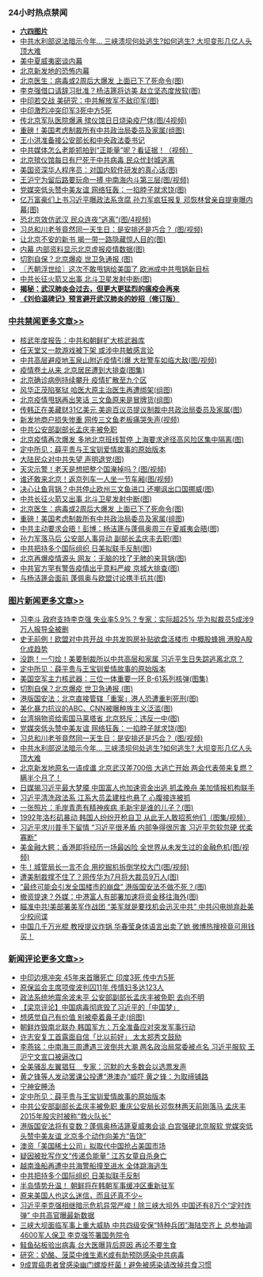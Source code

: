 <div class="catlist">
<h3>24小时热点禁闻</h3>
<ul>
<li><b><a href="64photo" target="_blank">六四图片</a></b></li>
<li><a href="https://github.com/fqnews/bnews/blob/master/topimagenews/20200615/1345297.md">中共水利部说法暗示今年... 三峡溃坝何处逃生?如何逃生? 大坝变形几亿人头顶大难</a></li>
<li><a href="https://github.com/fqnews/bnews/blob/master/cbnews/20200616/783481.md">美中夏威夷密谈内幕</a></li>
<li><a href="https://github.com/fqnews/bnews/blob/master/ssgc/20200616/783446.md">北京新发地的恐怖内幕</a></li>
<li><a href="https://github.com/fqnews/bnews/blob/master/cbnews/20200616/1345680.md">北京医生：病毒或2周后大爆发 上面已下了死命令(图)</a></li>
<li><a href="https://github.com/fqnews/bnews/blob/master/cbnews/20200616/1345566.md">李克强借口请辞习批准？杨洁篪将访美 赵立坚态度放软(图)</a></li>
<li><a href="https://github.com/fqnews/bnews/blob/master/cbnews/20200616/1345640.md">中印若交战 美研究：中共解放军不敌印军(图)</a></li>
<li><a href="https://github.com/fqnews/bnews/blob/master/headline/20200616/1345729.md">中印激烈冲突印军3死中方5死</a></li>
<li><a href="https://github.com/fqnews/bnews/blob/master/cbnews/20200616/1345580.md">传北京军队医院爆满 殡仪馆日日烧染疫尸体(图/4视频)</a></li>
<li><a href="https://github.com/fqnews/bnews/blob/master/cbnews/20200616/1345673.md">重磅！美国考虑制裁所有中共政治局委员及家属(组图)</a></li>
<li><a href="https://github.com/fqnews/bnews/blob/master/cbnews/20200616/783476.md">王小洪准备接公安部长和中央政法委书记</a></li>
<li><a href="https://github.com/fqnews/bnews/blob/master/cbnews/20200616/1345423.md">中共媒体怎么老能抓拍到“正能量”呢？看证据！（视频）</a></li>
<li><a href="https://github.com/fqnews/bnews/blob/master/comments/20200616/1345422.md">北京殡仪馆每日有尸死于中共病毒  民众忧封城逃离</a></li>
<li><a href="https://github.com/fqnews/bnews/blob/master/cnnews/20200616/1345432.md">美国资深华人程序员：对国内软件研发的真心话(图)</a></li>
<li><a href="https://github.com/fqnews/bnews/blob/master/cbnews/20200616/1345581.md">王沪宁为留后路要玩命一搏 中南海内斗第三层(图/视频)</a></li>
<li><a href="https://github.com/fqnews/bnews/blob/master/topimagenews/20200615/1345330.md">党媒突低头赞中美友谊 网络狂轰：一掐脖子就求饶(图)</a></li>
<li><a href="https://github.com/fqnews/bnews/blob/master/cbnews/20200616/1345619.md">亿万富豪们上书习近平曝政法系贪腐 孙力军疯狂报复 邓恢林曾亲自提审曝内幕(图)</a></li>
<li><a href="https://github.com/fqnews/bnews/blob/master/cbnews/20200616/1345575.md">恐北京效仿武汉 民众连夜“逃离”(图/4视频)</a></li>
<li><a href="https://github.com/fqnews/bnews/blob/master/topimagenews/20200615/1345329.md">习总和川老爷竟然同一天生日：是安排还是巧合？ (图/视频)</a></li>
<li><a href="https://github.com/fqnews/bnews/blob/master/cbnews/20200616/1345503.md">让北京不安的新书 揭一带一路隐藏惊人目的(图)</a></li>
<li><a href="https://github.com/fqnews/bnews/blob/master/cbnews/20200616/1345501.md">内幕 内部资料显示北京虚报疫情数据(图)</a></li>
<li><a href="https://github.com/fqnews/bnews/blob/master/topimagenews/20200616/1345667.md">切割自保？北京爆疫 世卫急通报 (图)</a></li>
<li><a href="https://github.com/fqnews/bnews/blob/master/ssgc/20200616/1345404.md">〖兲朝浮世绘〗这次不敢甩锅给美国了 欧洲成中共甩锅新目标</a></li>
<li><a href="https://github.com/fqnews/bnews/blob/master/cbnews/20200616/1345681.md">中共长征火箭又出事 北斗卫星发射中断(图)</a></li>
<li><b><a href="https://github.com/fqnews/bnews/blob/master/comments/20200211/1275071.md" target="_blank">揭秘：武汉肺炎会过去，但更大更猛烈的瘟疫会再来</a></b></li>
<li><b><a href="https://github.com/fqnews/bnews/blob/master/comments/20200207/1272816.md" target="_blank">《刘伯温碑记》预言避开武汉肺炎的妙招（修订版）</a></b></li>
</ul>
</div>

<div class="catlist">
<h3><a href="https://github.com/fqnews/bnews/blob/master/cbnews/" target="_blank">中共禁闻</a><span><a href="https://github.com/fqnews/bnews/blob/master/cbnews/" target="_blank" rel="nofollow">更多文章>></a></span></h3>
<ul>
<li><a href="https://github.com/fqnews/bnews/blob/master/cbnews/20200616/1345750.md" target="_blank">核武年度报告：中共和朝鲜扩大核武器库</a></li>
<li><a href="https://github.com/fqnews/bnews/blob/master/cbnews/20200616/1345749.md" target="_blank">任天堂又一款游戏被下架 或涉中共敏感言论</a></li>
<li><a href="https://github.com/fqnews/bnews/blob/master/cbnews/20200616/1345748.md" target="_blank">中共高层避疫地玉泉山附近疫情引爆 大批警车如临大敌(图/视频)</a></li>
<li><a href="https://github.com/fqnews/bnews/blob/master/cbnews/20200616/1345747.md" target="_blank">疫情卷土从来 北京居民遭到大排查(图集)</a></li>
<li><a href="https://github.com/fqnews/bnews/blob/master/cbnews/20200616/1345739.md" target="_blank">北京确诊病例持续攀升 疫情扩散至九个区</a></li>
<li><a href="https://github.com/fqnews/bnews/blob/master/cbnews/20200616/1345738.md" target="_blank">风华正茂陷冤狱 哈医大原主治医生再遭绑架(组图)</a></li>
<li><a href="https://github.com/fqnews/bnews/blob/master/cbnews/20200616/1345737.md" target="_blank">北京疫情甩锅再出笑话 三文鱼原来是冒牌货(组图)</a></li>
<li><a href="https://github.com/fqnews/bnews/blob/master/cbnews/20200616/1345732.md" target="_blank">传韩正在美藏财31亿美元 美逾百议员提议制裁中共政治局委员及家属(图)</a></li>
<li><a href="https://github.com/fqnews/bnews/blob/master/cbnews/20200616/1345727.md" target="_blank">新发地商户损失惨重 网传三文鱼老板痛哭失声(视频)</a></li>
<li><a href="https://github.com/fqnews/bnews/blob/master/cbnews/20200616/1345720.md" target="_blank">中共公安部副部长孟庆丰被免职</a></li>
<li><a href="https://github.com/fqnews/bnews/blob/master/cbnews/20200616/1345719.md" target="_blank">北京疫情再次爆发 多地北京班线暂停 上海要求途径高风险区集中隔离(图)</a></li>
<li><a href="https://github.com/fqnews/bnews/blob/master/comments/20200616/1345658.md" target="_blank">定中所见：薛平贵与王宝钏爱情故事的原始版本</a></li>
<li><a href="https://github.com/fqnews/bnews/blob/master/cbnews/20200616/1345708.md" target="_blank">大陆民众对中共失望 声明退党(图)</a></li>
<li><a href="https://github.com/fqnews/bnews/blob/master/cbnews/20200616/1345704.md" target="_blank">天灾示警！老天是想把整个国淹掉吗？(图/视频)</a></li>
<li><a href="https://github.com/fqnews/bnews/blob/master/cbnews/20200616/1345703.md" target="_blank">谁还敢来北京！返京列车一人坐一节车厢(图/视频)</a></li>
<li><a href="https://github.com/fqnews/bnews/blob/master/cbnews/20200616/1345697.md" target="_blank">决心让鱼背锅？中共停止欧州三文鱼进口 还嘲讽出口国挪威(图)</a></li>
<li><a href="https://github.com/fqnews/bnews/blob/master/cbnews/20200616/1345681.md" target="_blank">中共长征火箭又出事 北斗卫星发射中断(图)</a></li>
<li><a href="https://github.com/fqnews/bnews/blob/master/cbnews/20200616/1345680.md" target="_blank">北京医生：病毒或2周后大爆发 上面已下了死命令(图)</a></li>
<li><a href="https://github.com/fqnews/bnews/blob/master/cbnews/20200616/1345673.md" target="_blank">重磅！美国考虑制裁所有中共政治局委员及家属(组图)</a></li>
<li><a href="https://github.com/fqnews/bnews/blob/master/cbnews/20200616/1345668.md" target="_blank">中共主动要求会晤！彭博：杨洁篪与蓬佩奥周三在夏威夷会晤(图)</a></li>
<li><a href="https://github.com/fqnews/bnews/blob/master/cbnews/20200616/1345666.md" target="_blank">孙力军落马后 公安部人事异动 副部长孟庆丰去职(图)</a></li>
<li><a href="https://github.com/fqnews/bnews/blob/master/cbnews/20200616/1345665.md" target="_blank">中共把持多个国际组织 日美拟联手反制(图)</a></li>
<li><a href="https://github.com/fqnews/bnews/blob/master/cbnews/20200616/1345664.md" target="_blank">北京再爆疫情源头 网友：无脑的找了无肺的来背锅(图)</a></li>
<li><a href="https://github.com/fqnews/bnews/blob/master/cbnews/20200616/1345663.md" target="_blank">中共官方罕有警告疫情出乎意料严峻 京城大排查(图)</a></li>
<li><a href="https://github.com/fqnews/bnews/blob/master/cbnews/20200616/1345661.md" target="_blank">与杨洁篪会面前 蓬佩奥与欧盟讨论携手抗共(图)</a></li>

</ul>
</div>
<div class="catlist">
<h3><a href="https://github.com/fqnews/bnews/blob/master/topimagenews/" target="_blank">图片新闻</a><span><a href="https://github.com/fqnews/bnews/blob/master/topimagenews/" target="_blank" rel="nofollow">更多文章>></a></span></h3>
<ul>
<li><a href="https://github.com/fqnews/bnews/blob/master/topimagenews/20200616/1345791.md" target="_blank">习李斗 政府支持李克强 失业率5.9%？专家：实际超25% 华为拟裁员5成涉9万人报导全被删</a></li>
<li><a href="https://github.com/fqnews/bnews/blob/master/topimagenews/20200616/1345778.md" target="_blank">史无前例！欧盟对中共开战 中共发购房补贴欲盘活楼市 中概股蜂拥 港股A股化成趋势</a></li>
<li><a href="https://github.com/fqnews/bnews/blob/master/topimagenews/20200616/1345746.md" target="_blank">没跑！一勺烩！美要制裁所以中共高层和家属 习近平生日失踪逃离北京？</a></li>
<li><a href="https://github.com/fqnews/bnews/blob/master/comments/20200616/1345658.md" target="_blank">定中所见：薛平贵与王宝钏爱情故事的原始版本</a></li>
<li><a href="https://github.com/fqnews/bnews/blob/master/topimagenews/20200616/1345679.md" target="_blank">美国空军主力核武器：三位一体重要一环 B-61系列核弹(图集)</a></li>
<li><a href="https://github.com/fqnews/bnews/blob/master/topimagenews/20200616/1345667.md" target="_blank">切割自保？北京爆疫 世卫急通报 (图)</a></li>
<li><a href="https://github.com/fqnews/bnews/blob/master/topimagenews/20200616/1345495.md" target="_blank">港版国安法：北京直接管辖「重案」港人恐遭重判死刑(图)</a></li>
<li><a href="https://github.com/fqnews/bnews/blob/master/topimagenews/20200615/1345332.md" target="_blank">美化暴力抗议的ABC、CNN被曝种族主义泛滥(图)</a></li>
<li><a href="https://github.com/fqnews/bnews/blob/master/topimagenews/20200615/1345331.md" target="_blank">台湾捐物资给索国马莱塔省 北京怒斥：违反一中(图)</a></li>
<li><a href="https://github.com/fqnews/bnews/blob/master/topimagenews/20200615/1345330.md" target="_blank">党媒突低头赞中美友谊 网络狂轰：一掐脖子就求饶(图)</a></li>
<li><a href="https://github.com/fqnews/bnews/blob/master/topimagenews/20200615/1345329.md" target="_blank">习总和川老爷竟然同一天生日：是安排还是巧合？ (图/视频)</a></li>
<li><a href="https://github.com/fqnews/bnews/blob/master/topimagenews/20200615/1345297.md" target="_blank">中共水利部说法暗示今年&#8230; 三峡溃坝何处逃生?如何逃生? 大坝变形几亿人头顶大难</a></li>
<li><a href="https://github.com/fqnews/bnews/blob/master/topimagenews/20200615/1345231.md" target="_blank">北京新发地原名一语成谶 北京武汉差700倍 大逃亡开始 两会代表带来复燃？瞒半个月了！</a></li>
<li><a href="https://github.com/fqnews/bnews/blob/master/topimagenews/20200615/1345204.md" target="_blank">日媒揭习近平最大梦魇 中国富人也加速资金出逃 抓孟晚舟 美加情报机构联手</a></li>
<li><a href="https://github.com/fqnews/bnews/blob/master/topimagenews/20200615/1345164.md" target="_blank">习近平清洗政法系 江系大员孟建柱也悬了 心腹接连被抓</a></li>
<li><a href="https://github.com/fqnews/bnews/blob/master/topimagenews/20200615/1345133.md" target="_blank">一张照片：毛岸青患有精神疾病 毛新宇是谁的儿子？(图)</a></li>
<li><a href="https://github.com/fqnews/bnews/blob/master/topimagenews/20200615/1345118.md" target="_blank">1992年洛杉矶暴动 韩国人纷纷开枪自卫 从此无人敢招惹他们（图集/视频）</a></li>
<li><a href="https://github.com/fqnews/bnews/blob/master/topimagenews/20200615/1345099.md" target="_blank">习近平求川普手下留情 “习近平很矛盾 内部争得很厉害 习近平忽软忽硬 优柔寡断”</a></li>
<li><a href="https://github.com/fqnews/bnews/blob/master/topimagenews/20200615/1345098.md" target="_blank">美金融大鳄：香港即将经历一场最凶险 全世界从未发生过的金融危机(图/视频)</a></li>
<li><a href="https://github.com/fqnews/bnews/blob/master/topimagenews/20200615/1345004.md" target="_blank">牛！城管局长一言不合 用挖掘机拆倒学校大门(图/视频)</a></li>
<li><a href="https://github.com/fqnews/bnews/blob/master/topimagenews/20200615/1344970.md" target="_blank">遭美制裁撑不住了？网传华为7月将大裁员9万人(图)</a></li>
<li><a href="https://github.com/fqnews/bnews/blob/master/topimagenews/20200615/1344926.md" target="_blank">“最终可能会引发全国楼市的崩盘” 港版国安法不做不死？(图)</a></li>
<li><a href="https://github.com/fqnews/bnews/blob/master/topimagenews/20200614/1344847.md" target="_blank">撤资提速？外媒：中港富人有部署加速将资金移往海外(图)</a></li>
<li><a href="https://github.com/fqnews/bnews/blob/master/topimagenews/20200614/1344845.md" target="_blank">瞄准中共!美部署美军作战团 “美军就是要找机会迅灭中共” 中共闪电抛弃赴美少校间谍</a></li>
<li><a href="https://github.com/fqnews/bnews/blob/master/topimagenews/20200614/1344807.md" target="_blank">中国几千万光棍 教授提议炸锅 华春莹身体语言出卖了她 微博热搜榜竟可用钱买！</a></li>

</ul>
</div>
<div class="catlist">
<h3><a href="https://github.com/fqnews/bnews/blob/master/comments/" target="_blank">新闻评论</a><span><a href="https://github.com/fqnews/bnews/blob/master/comments/" target="_blank" rel="nofollow">更多文章>></a></span></h3>
<ul>
<li><a href="https://github.com/fqnews/bnews/blob/master/comments/20200616/1345800.md" target="_blank">中印边境冲突 45年来首曝死亡 印度3死 传中方5死</a></li>
<li><a href="https://github.com/fqnews/bnews/blob/master/comments/20200616/1345790.md" target="_blank">原保监会主席项俊波判囚11年 传情妇多达123人</a></li>
<li><a href="https://github.com/fqnews/bnews/blob/master/comments/20200616/1345788.md" target="_blank">政法系统地震余波未平 公安部副部长孟庆丰被免职 去向不明</a></li>
<li><a href="https://github.com/fqnews/bnews/blob/master/comments/20200616/1345779.md" target="_blank">【梁京评论】中国病毒彻底毁了习近平的「中国梦」</a></li>
<li><a href="https://github.com/fqnews/bnews/blob/master/comments/20200616/1345736.md" target="_blank">想感觉自己有价值 别被牵着鼻子走(组图)</a></li>
<li><a href="https://github.com/fqnews/bnews/blob/master/comments/20200616/1345734.md" target="_blank">朝鲜炸毁南北联办 韩国军方：万全准备应对突发军事行动</a></li>
<li><a href="https://github.com/fqnews/bnews/blob/master/comments/20200616/1345723.md" target="_blank">许志安复工首露面自信「比以前好」 太太郑秀文鼓励</a></li>
<li><a href="https://github.com/fqnews/bnews/blob/master/comments/20200616/1345716.md" target="_blank">李燕铭：中南海三周遭遇三波倒共大潮 两名政治局常委被点名 习近平服软 王沪宁文宣口被逼改口</a></li>
<li><a href="https://github.com/fqnews/bnews/blob/master/comments/20200616/1345711.md" target="_blank">全美骚乱左翼猖狂　专家：沉默的大多数会以选票发声</a></li>
<li><a href="https://github.com/fqnews/bnews/blob/master/comments/20200616/1345710.md" target="_blank">黄之锋等人发动罢课公投遭“港澳办”威吓 黄之锋：为取缔铺路</a></li>
<li><a href="https://github.com/fqnews/bnews/blob/master/comments/20200616/1345709.md" target="_blank">宁神安睡汤</a></li>
<li><a href="https://github.com/fqnews/bnews/blob/master/comments/20200616/1345658.md" target="_blank">定中所见：薛平贵与王宝钏爱情故事的原始版本</a></li>
<li><a href="https://github.com/fqnews/bnews/blob/master/comments/20200616/1345705.md" target="_blank">中共公安部副部长孟庆丰被免职 重庆公安局长邓恢林两天前刚落马 孟庆丰2015年股灾时被称“救火队长”</a></li>
<li><a href="https://github.com/fqnews/bnews/blob/master/comments/20200616/1345700.md" target="_blank">港版国安法将有变数？蓬佩奥杨洁篪夏威夷会谈 白宫强硬北京服软 党媒突低头赞中美友谊 北京多个动作向美方“告饶”</a></li>
<li><a href="https://github.com/fqnews/bnews/blob/master/comments/20200616/1345699.md" target="_blank">澳资「美国稀土公司」拟取代中国抢占美国市场</a></li>
<li><a href="https://github.com/fqnews/bnews/blob/master/comments/20200616/1345691.md" target="_blank">疑因被批写作文“传递负能量”  江苏女童自杀身亡</a></li>
<li><a href="https://github.com/fqnews/bnews/blob/master/comments/20200616/1345672.md" target="_blank">越南渔船再遭中共海警船撞至进水 全体跳海逃生</a></li>
<li><a href="https://github.com/fqnews/bnews/blob/master/comments/20200616/1345662.md" target="_blank">中共把持多个国际组织 日美拟联手反制</a></li>
<li><a href="https://github.com/fqnews/bnews/blob/master/comments/20200616/1345642.md" target="_blank">半岛情势升温！ 朝鲜将在韩朝军事缓冲区重新驻军</a></li>
<li><a href="https://github.com/fqnews/bnews/blob/master/comments/20200616/1345638.md" target="_blank">原来美国人也这么迷信，而且还真不少~</a></li>
<li><a href="https://github.com/fqnews/bnews/blob/master/comments/20200616/1345603.md" target="_blank">习近平李克强相继暗示危机异常严峻！除三峡大坝外 中国还有8万个“定时炸弹” 中共高官曝最新数据</a></li>
<li><a href="https://github.com/fqnews/bnews/blob/master/comments/20200616/1345602.md" target="_blank">三峡大坝面临军事上重大威胁 中共四级安保“特种兵团”海陆空齐上 总参抽调4600军人保卫 李克强签署国务院令</a></li>
<li><a href="https://github.com/fqnews/bnews/blob/master/comments/20200616/1345593.md" target="_blank">鲑鱼砧板验出病毒 台大医曝背后原因 再论不要生食</a></li>
<li><a href="https://github.com/fqnews/bnews/blob/master/comments/20200616/1345592.md" target="_blank">研究：奶酪、菠菜中维生素K或有助预防感染中共病毒</a></li>
<li><a href="https://github.com/fqnews/bnews/blob/master/comments/20200616/1345591.md" target="_blank">9成胃癌患者曾感染幽门螺旋杆菌！避免被感染请改掉共食习惯</a></li>

</ul>
</div>